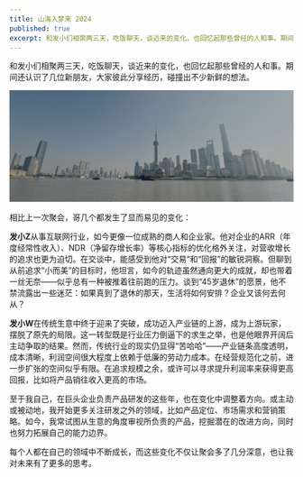 ```yaml
---
title: 山海入梦来 2024
published: true
excerpt: 和发小们相聚两三天，吃饭聊天，谈近来的变化，也回忆起那些曾经的人和事。期间还认识了几位新朋友，大家彼此分享经历，碰撞出不少新鲜的想法。
---
```


和发小们相聚两三天，吃饭聊天，谈近来的变化，也回忆起那些曾经的人和事。期间还认识了几位新朋友，大家彼此分享经历，碰撞出不少新鲜的想法。

![The Bund](/assets/2024_12_21.jpg)

相比上一次聚会，哥几个都发生了显而易见的变化：

**发小Z**从事互联网行业，如今更像一位成熟的商人和企业家。他对企业的ARR（年度经常性收入）、NDR（净留存增长率）等核心指标的优化格外关注，对营收增长的追求也更为迫切。在交谈中，能感受到他对“交易”和“回报”的敏锐洞察。但聊到从前追求“小而美”的目标时，他坦言，如今的轨迹虽然通向更大的成就，却也带着一丝无奈——似乎总有一种被推着往前跑的压力。谈到“45岁退休”的愿景，他不禁流露出一些迷茫：如果真到了退休的那天，生活将如何安排？企业又该何去何从？

**发小W**在传统生意中终于迎来了突破，成功迈入产业链的上游，成为上游玩家，摆脱了原先的局限。这一转型既是行业压力倒逼下的求生之举，也是他眼界开阔后主动争取的结果。然而，传统行业的现实仍显得“苦哈哈”——产业链条高度透明，成本清晰，利润空间很大程度上依赖于低廉的劳动力成本。在经营规范化之前，进一步扩张的空间似乎有限。在追求规模之余，或许可以寻求提升利润率来获得更高回报，比如将产品销往收入更高的市场。

至于我自己，在巨头企业负责产品研发的这些年，也在变化中调整着方向。或主动或被动地，我开始更多关注研发之外的领域，比如产品定位、市场需求和营销策略。如今，我常试图从生意的角度审视所负责的产品，挖掘潜在的改进方向，同时也努力拓展自己的能力边界。

每个人都在自己的领域中不断成长，而这些变化不仅让聚会多了几分深意，也让我对未来有了更多的思考。

